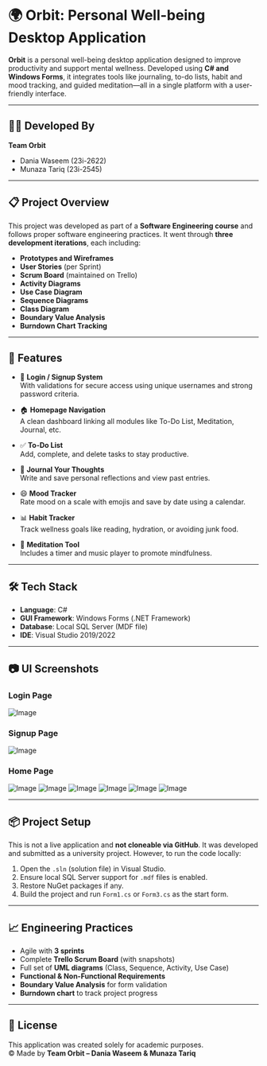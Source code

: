 # 🌍 Orbit: Personal Well-being Desktop Application

**Orbit** is a personal well-being desktop application designed to improve productivity and support mental wellness. Developed using **C# and Windows Forms**, it integrates tools like journaling, to-do lists, habit and mood tracking, and guided meditation—all in a single platform with a user-friendly interface.

---

## 👩‍💻 Developed By

**Team Orbit**  
- Dania Waseem (23i-2622)  
- Munaza Tariq (23i-2545)

---

## 📋 Project Overview

This project was developed as part of a **Software Engineering course** and follows proper software engineering practices. It went through **three development iterations**, each including:

- **Prototypes and Wireframes**
- **User Stories** (per Sprint)
- **Scrum Board** (maintained on Trello)
- **Activity Diagrams**
- **Use Case Diagram**
- **Sequence Diagrams**
- **Class Diagram**
- **Boundary Value Analysis**
- **Burndown Chart Tracking**

---

## 🔑 Features

- 🔐 **Login / Signup System**  
  With validations for secure access using unique usernames and strong password criteria.

- 🏠 **Homepage Navigation**  
  A clean dashboard linking all modules like To-Do List, Meditation, Journal, etc.

- ✅ **To-Do List**  
  Add, complete, and delete tasks to stay productive.

- 📓 **Journal Your Thoughts**  
  Write and save personal reflections and view past entries.

- 😄 **Mood Tracker**  
  Rate mood on a scale with emojis and save by date using a calendar.

- 📊 **Habit Tracker**  
  Track wellness goals like reading, hydration, or avoiding junk food.

- 🧘 **Meditation Tool**  
  Includes a timer and music player to promote mindfulness.

---

## 🛠 Tech Stack

- **Language**: C#  
- **GUI Framework**: Windows Forms (.NET Framework)  
- **Database**: Local SQL Server (MDF file)  
- **IDE**: Visual Studio 2019/2022  

---

## 📷 UI Screenshots
### Login Page  
![Image](https://github.com/user-attachments/assets/11530017-d0f1-45d2-9433-680276441f35)
### Signup Page  
![Image](https://github.com/user-attachments/assets/32f3991b-b5d9-471a-84b1-eda6956dc133)
### Home Page  
![Image](https://github.com/user-attachments/assets/f7e604e0-a1a7-46dd-a429-2af79b0588f5)
![Image](https://github.com/user-attachments/assets/74888f43-64ef-4cbf-9a5f-4a4edc80a04d)
![Image](https://github.com/user-attachments/assets/fbdcb9ad-ed1b-47db-b139-938d78cd0202)
![Image](https://github.com/user-attachments/assets/b1178cfd-5c31-4cc4-9005-3d0f329ab8da)
![Image](https://github.com/user-attachments/assets/506ad34d-0425-480c-920f-43f838fbc56e)
![Image](https://github.com/user-attachments/assets/2a1e4801-b13c-4e6a-9db2-a5ffb4b724ee)

---

## 📦 Project Setup

This is not a live application and **not cloneable via GitHub**. It was developed and submitted as a university project. However, to run the code locally:

1. Open the `.sln` (solution file) in Visual Studio.
2. Ensure local SQL Server support for `.mdf` files is enabled.
3. Restore NuGet packages if any.
4. Build the project and run `Form1.cs` or `Form3.cs` as the start form.

---

## 📈 Engineering Practices

- Agile with **3 sprints**  
- Complete **Trello Scrum Board** (with snapshots)
- Full set of **UML diagrams** (Class, Sequence, Activity, Use Case)
- **Functional & Non-Functional Requirements**
- **Boundary Value Analysis** for form validation
- **Burndown chart** to track project progress

---

## 📄 License

This application was created solely for academic purposes.  
© Made by **Team Orbit – Dania Waseem & Munaza Tariq**
